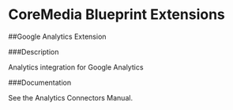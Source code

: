 # CoreMedia Blueprint Extensions

##Google Analytics Extension

###Description

Analytics integration for Google Analytics

###Documentation

See the Analytics Connectors Manual.